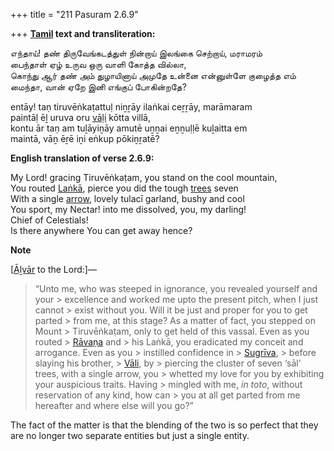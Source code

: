 +++
title = "211 Pasuram 2.6.9"

+++
**[Tamil](/definition/tamil#history "show Tamil definitions") text and transliteration:**

எந்தாய்! தண் திருவேங்கடத்துள் நின்றாய் இலங்கை செற்றாய், மராமரம்  
பைந்தாள் ஏழ் உருவ ஒரு வாளி கோத்த வில்லா,  
கொந்து ஆர் தண் அம் துழாயினாய் அமுதே உன்னை என்னுள்ளே குழைத்த எம்  
மைந்தா, வான் ஏறே இனி எங்குப் போகின்றதே?

entāy! taṇ tiruvēṅkaṭattuḷ niṉṟāy ilaṅkai ceṟṟāy, marāmaram  
paintāḷ ēḻ uruva oru [vāḷi](/definition/vali#vaishnavism "show vāḷi definitions") kōtta villā,  
kontu ār taṇ am tuḻāyiṉāy amutē uṉṉai eṉṉuḷḷē kuḻaitta em  
maintā, vāṉ ēṟē iṉi eṅkup pōkiṉṟatē?

**English translation of verse 2.6.9:**

My Lord! gracing Tiruvēṅkaṭam, you stand on the cool mountain,  
You routed [Laṅkā](/definition/lanka#vaishnavism "show Laṅkā definitions"), pierce you did the tough [trees](/definition/tree#history "show trees definitions") seven  
With a single [arrow](/definition/arrow#history "show arrow definitions"), lovely tulacī garland, bushy and cool  
You sport, my Nectar! into me dissolved, you, my darling!  
Chief of Celestials!  
Is there anywhere You can get away hence?

**Note**

[[Āḻvār](/definition/aḻvar#vaishnavism "show Āḻvār definitions") to the Lord:]—

> “Unto me, who was steeped in ignorance, you revealed yourself and your > excellence and worked me upto the present pitch, wheṇ I just cannot > exist without you. Will it be just and proper for you to get parted > from me, at this stage? As a matter of fact, you stepped on Mount > Tiruvēṅkaṭam, only to get held of this vassal. Even as you routed > [Rāvaṇa](/definition/ravana#vaishnavism "show Rāvaṇa definitions") and > his Laṅkā, you eradicated my conceit and arrogance. Even as you > instilled confidence in > [Sugrīva](/definition/sugriva#vaishnavism "show Sugrīva definitions"), > before slaying his brother, > [Vāli](/definition/vali#vaishnavism "show Vāli definitions"), by > piercing the cluster of seven ‘sāl’ trees, with a single arrow, you > whetted my love for you by exhibiting your auspicious traits. Having > mingled with me, *in toto*, without reservation of any kind, how can > you at all get parted from me hereafter and where else will you go?”

The fact of the matter is that the blending of the two is so perfect that they are no longer two separate entities but just a single entity.


